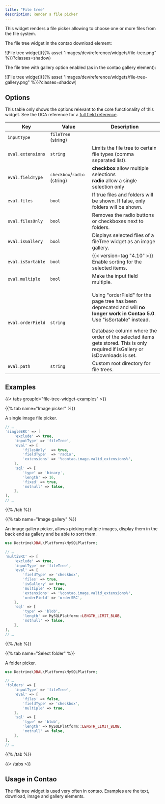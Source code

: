 ```yaml
---
title: "File tree"
description: Render a file picker
---
```


This widget renders a file picker allowing to choose one or more files from the file system.


The file tree widget in the contao download element:

![File tree widget]({{% asset "images/dev/reference/widgets/file-tree.png" %}}?classes=shadow)

The file tree with gallery option enabled (as in the contao gallery element):

![File tree widget]({{% asset "images/dev/reference/widgets/file-tree-gallery.png" %}}?classes=shadow)

## Options

This table only shows the options relevant to the core functionality of this widget. See the DCA reference for a [full field reference](../../dca/fields).

| Key               | Value                       | Description                                                                                                                                                                                                                                                                                                   |
|-------------------|-----------------------------|---------------------------------------------------------------------------------------------------------------------------------------------------------------------------------------------------------------------------------------------------------------------------------------------------------------|
| `inputType`       | `fileTree` (string)         |                                                                                                                                                                                                                                                                                                               |
| `eval.extensions` | `string`                    | Limits the file tree to certain file types (comma separated list).                                                                                                                                                                                                                                            |
| `eval.fieldType`  | `checkbox`/`radio` (string) | **checkbox** allow multiple selections<br/>**radio** allow a single selection only                                                                                                                                                                                                                            |
| `eval.files`      | `bool`                      | If true files and folders will be shown. If false, only folders will be shown.                                                                                                                                                                                                                                |
| `eval.filesOnly`  | `bool`                      | Removes the radio buttons or checkboxes next to folders.                                                                                                                                                                                                                                                      |
| `eval.isGallery`  | `bool`                      | Displays selected files of a fileTree widget as an image gallery.                                                                                                                                                                                                                                             |
| `eval.isSortable` | `bool`                      | {{< version-tag "4.10" >}} Enable sorting for the selected items.                                                                                                                                                                                                                                                 |
| `eval.multiple`   | `bool`                      | Make the input field multiple.                                                                                                                                                                                                                                                                                |
| `eval.orderField` | `string`                    | <div class="notices note"><p>Using "orderField" for the page tree has been deprecated and will <strong>no longer work in Contao 5.0</strong>. Use "isSortable" instead.</p></div>Database column where the order of the selected items gets stored. This is only required if isGallery or isDownloads is set. |
| `eval.path`       | `string`                    | Custom root directory for file trees.                                                                                                                                                                                                                                                                         |

## Examples

{{< tabs groupId="file-tree-widget-examples" >}}

{{% tab name="Image picker" %}}

A single image file picker.

```php
// …
'singleSRC' => [
    'exclude' => true,
    'inputType' => 'fileTree',
    'eval' => [
        'filesOnly'  => true,
        'fieldType'  => 'radio',
        'extensions' => '%contao.image.valid_extensions%',
    ],
    'sql' => [
        'type' => 'binary',
        'length' => 16,
        'fixed' => true,
        'notnull' => false,
    ],
],
// …
```
{{% /tab %}}

{{% tab name="Image gallery" %}}

An image gallery picker, allows picking multiple images, display them in the back end as gallery and be able to sort them.


```php
use Doctrine\DBAL\Platforms\MySQLPlatform;

// …
'multiSRC' => [
    'exclude' => true,
    'inputType' => 'fileTree',
    'eval' => [
        'fieldType' => 'checkbox',
        'files' => true,
        'isGallery' => true,
        'multiple' => true,
        'extensions' => '%contao.image.valid_extensions%',
        'orderField' => 'orderSRC',
    ],
    'sql' => [
        'type' => 'blob',
        'length' => MySQLPlatform::LENGTH_LIMIT_BLOB,
        'notnull' => false,
    ],
],
// …
```

{{% /tab %}}

{{% tab name="Select folder" %}}

A folder picker.

```php
use Doctrine\DBAL\Platforms\MySQLPlatform;

// …
'folders' => [
    'inputType' => 'fileTree',
    'eval' => [
        'files' => false,
        'fieldType' => 'checkbox',
        'multiple' => true,
    ],
    'sql' => [
        'type' => 'blob',
        'length' => MySQLPlatform::LENGTH_LIMIT_BLOB,
        'notnull' => false,
    ],
],
// …
```

{{% /tab %}}

{{< /tabs >}}


## Usage in Contao

The file tree widget is used very often in contao. Examples are the text, download, image and gallery elements.
